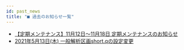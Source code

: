 ```yaml
---
id: past_news
title: "■ 過去のお知らせ一覧"
---
```


- [【定期メンテナンス】11月12日～11月18日 定期メンテナンスのお知らせ](/news/N2021_1112_scheduledMaintainance)
- [2021年5月13日(木) 一般解析区画short.qの設定変更](/news/2021_0512_shortQ)
